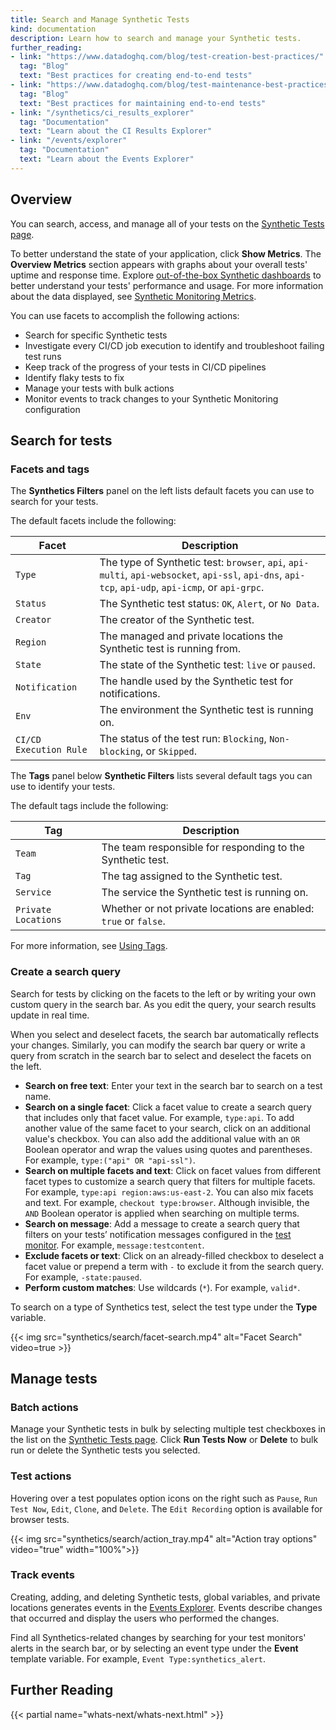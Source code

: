 ```yaml
---
title: Search and Manage Synthetic Tests
kind: documentation
description: Learn how to search and manage your Synthetic tests.
further_reading:
- link: "https://www.datadoghq.com/blog/test-creation-best-practices/"
  tag: "Blog"
  text: "Best practices for creating end-to-end tests"
- link: "https://www.datadoghq.com/blog/test-maintenance-best-practices/"
  tag: "Blog"
  text: "Best practices for maintaining end-to-end tests"
- link: "/synthetics/ci_results_explorer"
  tag: "Documentation"
  text: "Learn about the CI Results Explorer"
- link: "/events/explorer"
  tag: "Documentation"
  text: "Learn about the Events Explorer"
---
```


## Overview

You can search, access, and manage all of your tests on the [Synthetic Tests page][1]. 

To better understand the state of your application, click **Show Metrics**. The **Overview Metrics** section appears with graphs about your overall tests' uptime and response time. Explore [out-of-the-box Synthetic dashboards][3] to better understand your tests' performance and usage. For more information about the data displayed, see [Synthetic Monitoring Metrics][2].

You can use facets to accomplish the following actions:

- Search for specific Synthetic tests
- Investigate every CI/CD job execution to identify and troubleshoot failing test runs
- Keep track of the progress of your tests in CI/CD pipelines
- Identify flaky tests to fix
- Manage your tests with bulk actions
- Monitor events to track changes to your Synthetic Monitoring configuration

## Search for tests

### Facets and tags

The **Synthetics Filters** panel on the left lists default facets you can use to search for your tests. 

The default facets include the following:

| Facet          | Description                                                                   |
|----------------|-------------------------------------------------------------------------------|
| `Type`         | The type of Synthetic test: `browser`, `api`, `api-multi`, `api-websocket`, `api-ssl`, `api-dns`, `api-tcp`, `api-udp`, `api-icmp`, or `api-grpc`. |
| `Status`       | The Synthetic test status: `OK`, `Alert`, or `No Data`.                       |
| `Creator`      | The creator of the Synthetic test.                                            |
| `Region`       | The managed and private locations the Synthetic test is running from.         |
| `State`        | The state of the Synthetic test: `live` or `paused`.                          |
| `Notification` | The handle used by the Synthetic test for notifications.                      |
| `Env`          | The environment the Synthetic test is running on.                             |
| `CI/CD Execution Rule` | The status of the test run: `Blocking`, `Non-blocking`, or `Skipped`. |

The **Tags** panel below **Synthetic Filters** lists several default tags you can use to identify your tests. 

The default tags include the following:

| Tag          | Description                                                                     |
|----------------|-------------------------------------------------------------------------------|
| `Team`         | The team responsible for responding to the Synthetic test.                    |
| `Tag`          | The tag assigned to the Synthetic test.                                       |
| `Service`      | The service the Synthetic test is running on.                                 |
| `Private Locations`| Whether or not private locations are enabled: `true` or `false`.          |

For more information, see [Using Tags][4].

### Create a search query

Search for tests by clicking on the facets to the left or by writing your own custom query in the search bar. As you edit the query, your search results update in real time.

When you select and deselect facets, the search bar automatically reflects your changes. Similarly, you can modify the search bar query or write a query from scratch in the search bar to select and deselect the facets on the left. 

* **Search on free text**: Enter your text in the search bar to search on a test name.
* **Search on a single facet**: Click a facet value to create a search query that includes only that facet value. For example, `type:api`. To add another value of the same facet to your search, click on an additional value's checkbox. You can also add the additional value with an `OR` Boolean operator and wrap the values using quotes and parentheses. For example, `type:("api" OR "api-ssl")`.
* **Search on multiple facets and text**: Click on facet values from different facet types to customize a search query that filters for multiple facets. For example, `type:api region:aws:us-east-2`. You can also mix facets and text. For example, `checkout type:browser`. Although invisible, the `AND` Boolean operator is applied when searching on multiple terms.
* **Search on message**: Add a message to create a search query that filters on your tests’ notification messages configured in the [test monitor][5]. For example, `message:testcontent`.
* **Exclude facets or text**: Click on an already-filled checkbox to deselect a facet value or prepend a term with `-` to exclude it from the search query. For example, `-state:paused`.
* **Perform custom matches**: Use wildcards (`*`). For example, `valid*`.

To search on a type of Synthetics test, select the test type under the **Type** variable.

{{< img src="synthetics/search/facet-search.mp4" alt="Facet Search" video=true >}}

## Manage tests

### Batch actions

Manage your Synthetic tests in bulk by selecting multiple test checkboxes in the list on the [Synthetic Tests page][1]. Click **Run Tests Now** or **Delete** to bulk run or delete the Synthetic tests you selected.

### Test actions

Hovering over a test populates option icons on the right such as `Pause`, `Run Test Now`, `Edit`, `Clone`, and `Delete`. The `Edit Recording` option is available for browser tests.

{{< img src="synthetics/search/action_tray.mp4" alt="Action tray options" video="true" width="100%">}}

### Track events

Creating, adding, and deleting Synthetic tests, global variables, and private locations generates events in the [Events Explorer][6]. Events describe changes that occurred and display the users who performed the changes.

Find all Synthetics-related changes by searching for your test monitors' alerts in the search bar, or by selecting an event type under the **Event** template variable. For example, `Event Type:synthetics_alert`.

## Further Reading

{{< partial name="whats-next/whats-next.html" >}}

[1]: https://app.datadoghq.com/synthetics/list
[2]: /synthetics/metrics/
[3]: /synthetics/dashboards/
[4]: /getting_started/tagging/using_tags/#synthetics
[5]: /synthetics/guide/synthetic-test-monitors/
[6]: https://app.datadoghq.com/event/explorer
